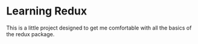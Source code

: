 # Learning Redux

This is a little project designed to get me comfortable with all the basics of the redux package.